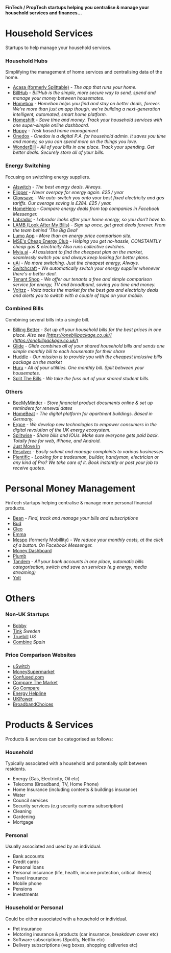 __FinTech / PropTech startups helping you centralise & manage your household services and finances...__

Household Services
==================

Startups to help manage your household services.

### Household Hubs

Simplifying the management of home services and centralising data of the home.

* [Acasa (formerly Splittable)](https://www.helloacasa.com) - *The app that runs your home.*
* [BillHub](https://billhub.io) - *BillHub is the simple, more secure way to send, spend and manage your money between housemates.*
* [Homebox](https://homebox.io) - *Homebox helps you find and stay on better deals, forever. We're more than just an app though, we're building a next-generation intelligent, automated, smart home platform.*
* [Homeshift](https://homeshift.com) - *Save time and money. Track your household services with one super-simple online dashboard.*
* [Hoppy](https://www.hoppy.co.uk) - *Task based home management*
* [Onedox](https://onedox.com) - *Onedox is a digital P.A. for household admin. It saves you time and money, so you can spend more on the things you love.*
* [WonderBill](https://wonderbill.com) - *All of your bills in one place. Track your spending. Get better deals. Securely store all of your bills.*

### Energy Switching

Focusing on switching energy suppliers.

* [AIswitch](https://aiswitch.co.uk) - *The best energy deals. Always.*
* [Flipper](https://flipper.community) - *Never overpay for energy again. £25 / year*
* [Glowsave](https://www.glowsave.com) - *We auto-switch you onto your best fixed electricity and gas tariffs. Our average saving is £284. £25 / year.*
* [HomeHero](http://homehero.info/) - *Compare energy deals from top companies in Facebook Messenger.*
* [Labrador](http://www.thelabrador.co.uk/) - *Labrador looks after your home energy, so you don't have to.*
* [LAMB (Look After My Bills)](https://lookaftermybills.com) - *Sign up once, get great deals forever. From the team behind 'The Big Deal'*
* [Lumo App](https://lumoapp.co.uk) - *More than an energy price comparison site.*
* [MSE's Cheap Energy Club](https://www.moneysavingexpert.com/cheapenergyclub)  - *Helping you get no-hassle, CONSTANTLY cheap gas & electricity* *Also runs collective switches.*
* [Myia.ai](https://myia.ai/) - *AI assistant to find the cheapest plan on the market, seamlessly
switch you and always keep looking for better plans.*
* [uAi](https://uai.life) - *No more switching. Just the cheapest energy, Always.*
* [Switchcraft](https://www.switchcraft.co/) - *We automatically switch your energy supplier whenever there's a better deal.*
* [Tenant Shop](http://www2.tenantshop.co.uk/) - *We offer our tenants a free and simple comparison service for energy, TV and broadband, saving you time and money.*
* [Voltzz](http://www.voltzapp.com) - *Voltz tracks the market for the best gas and electricity deals and alerts you to switch with a couple of taps on your mobile.*

### Combined Bills

Combining several bills into a single bill.

* [Billing Better](https://billingbetter.co.uk/) - *Set up all your household bills for the best prices in one place. Also see [https://onebillpackage.co.uk/](https://onebillpackage.co.uk/)*
* [Glide](https://glide.co.uk/) - *Glide combines all of your shared household bills and sends one simple monthly bill to each housemate for their share*
* [Huddle](http://www.huddle.uk.com/) - *Our mission is to provide you with the cheapest inclusive bills package on the market*
* [Huru](https://www.gethuru.com/) - *All of your utilities. One monthly bill.
Split between your housemates.*
* [Split The Bills](https://www.splitthebills.co.uk) - *We take the fuss out of your shared student bills.*

### Others

* [BeeMyMinder](https://www.beemyminder.co.uk/) - *Store financial product documents online & set up reminders for renewal dates*
* [HomeBeat](https://homebeat.live/) - *The digital platform for apartment buildings. Based in Germany.*
* [Ergoe](http://www.ergoe.com/) - *We develop new technologies to empower consumers in the digital revolution of the UK energy ecosystem.*
* [Splitwise](https://www.splitwise.com/) - *Share bills and IOUs. Make sure everyone gets paid back. Totally free for web, iPhone, and Android.*
* [Just Move In](https://www.justmovein.co)
* [Resolver](https://resolver.co.uk) - *Easily submit and manage complaints to various businesses*
* [Plentific](https://plentific.com/) - *Looking for a tradesman, builder, handyman, electrician or any kind of Pro? We take care of it. Book instantly or post your job to receive quotes.*

Personal Money Management
=========================

FinTech startups helping centralise & manage more personal financial products.

* [Bean](https://usebean.com/) - *Find, track and manage your bills and subscriptions*
* [Bud](https://thisisbud.com/)
* [Cleo](https://www.meetcleo.com/)
* [Emma](https://emma-app.com)
* [Mespo](https://www.mespo.co.uk/) (formerly Mobillity) - *We reduce your monthly costs, at the click of a button. On Facebook Messenger.*
* [Money Dashboard](https://www.moneydashboard.com/)
* [Plumb](https://withplum.com/)
* [Tandem](tandem.co.uk) - *All your bank accounts in one place, automatic bills categorisation, switch and save on services (e.g energy, media streaming)*
* [Yolt](https://www.yolt.com/)

Others
======

### Non-UK Startups

* [Bobby](http://www.bobbyapp.co/)
* [Tink](https://www.tinkapp.com) *Sweden*
* [Truebill](truebill.com) *US*
* [Combine](https://www.getcombine.com) *Spain*

### Price Comparison Websites

* [uSwitch](https://uswitch.com)
* [MoneySupermarket](https://moneysupermarket.com)
* [Confused.com](https://confused.com)
* [Compare The Market](https://comparethemarket.com)
* [Go Compare](https://gocompare.com)
* [Energy Helpline](https://energyhelpline.com)
* [UKPower](http://ukpower.com)
* [BroadbandChoices](http://broadbandchoices.com)

Products & Services
===================

Products & services can be categorised as follows:

### Household

Typically associated with a household and potentially split between residents.

* Energy (Gas, Electricity, Oil etc)
* Telecoms (Broadband, TV, Home Phone)
* Home Insurance (including contents & buildings insurance)
* Water
* Council services
* Security services (e.g security camera subscription)
* Cleaning
* Gardening
* Mortgage

### Personal

Usually associated and used by an individual.

* Bank accounts
* Credit cards
* Personal loans
* Personal insurance (life, health, income protection, critical illness)
* Travel insurance
* Mobile phone
* Pensions
* Investments

### Household or Personal

Could be either associated with a household or individual.

* Pet insurance
* Motoring insurance & products (car insurance, breakdown cover etc)
* Software subscriptions (Spotify, Netflix etc)
* Delivery subscriptions (veg boxes, shopping deliveries etc)
